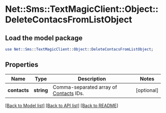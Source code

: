 # Net::Sms::TextMagicClient::Object::DeleteContacsFromListObject

## Load the model package
```perl
use Net::Sms::TextMagicClient::Object::DeleteContacsFromListObject;
```

## Properties
Name | Type | Description | Notes
------------ | ------------- | ------------- | -------------
**contacts** | **string** | Comma-separated array of [Contacts](http://docs.textmagictesting.com/#tag/Contacts) IDs.  | [optional] 

[[Back to Model list]](../README.md#documentation-for-models) [[Back to API list]](../README.md#documentation-for-api-endpoints) [[Back to README]](../README.md)


